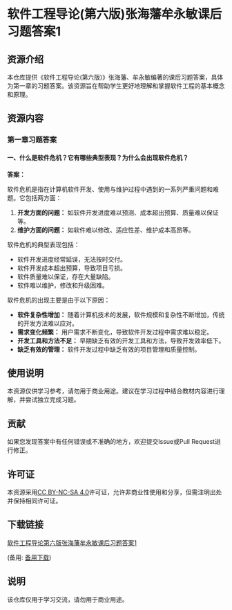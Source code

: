 # 软件工程导论(第六版)张海藩牟永敏课后习题答案1

## 资源介绍

本仓库提供《软件工程导论(第六版)》张海藩、牟永敏编著的课后习题答案，具体为第一章的习题答案。该资源旨在帮助学生更好地理解和掌握软件工程的基本概念和原理。

## 资源内容

### 第一章习题答案

#### 一、什么是软件危机？它有哪些典型表现？为什么会出现软件危机？

**答案：**

软件危机是指在计算机软件开发、使用与维护过程中遇到的一系列严重问题和难题。它包括两方面：

1. **开发方面的问题：** 如软件开发进度难以预测、成本超出预算、质量难以保证等。
2. **维护方面的问题：** 如软件难以修改、适应性差、维护成本高昂等。

软件危机的典型表现包括：

- 软件开发进度经常延误，无法按时交付。
- 软件开发成本超出预算，导致项目亏损。
- 软件质量难以保证，存在大量缺陷。
- 软件难以维护，修改和升级困难。

软件危机的出现主要是由于以下原因：

- **软件复杂性增加：** 随着计算机技术的发展，软件规模和复杂性不断增加，传统的开发方法难以应对。
- **需求变化频繁：** 用户需求不断变化，导致软件开发过程中需求难以稳定。
- **开发工具和方法不足：** 早期缺乏有效的开发工具和方法，导致开发效率低下。
- **缺乏有效的管理：** 软件开发过程中缺乏有效的项目管理和质量控制。

## 使用说明

本资源仅供学习参考，请勿用于商业用途。建议在学习过程中结合教材内容进行理解，并尝试独立完成习题。

## 贡献

如果您发现答案中有任何错误或不准确的地方，欢迎提交Issue或Pull Request进行修正。

## 许可证

本资源采用[CC BY-NC-SA 4.0](https://creativecommons.org/licenses/by-nc-sa/4.0/)许可证，允许非商业性使用和分享，但需注明出处并保持相同许可证。

## 下载链接
[软件工程导论第六版张海藩牟永敏课后习题答案1](https://pan.quark.cn/s/d8d557bd4605) 

(备用: [备用下载](https://pan.baidu.com/s/1WIV44P8MpFqCD0qQOuV_TQ?pwd=1234))

## 说明

该仓库仅用于学习交流，请勿用于商业用途。

